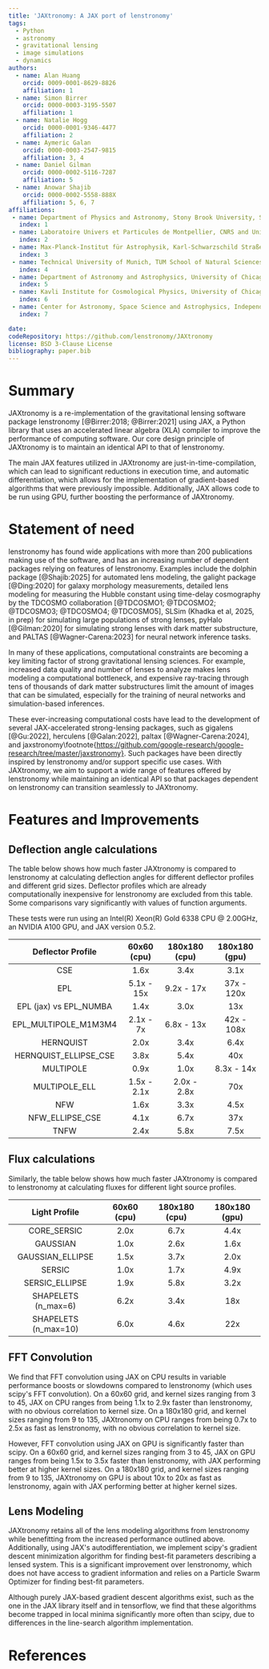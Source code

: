 ```yaml
---
title: 'JAXtronomy: A JAX port of lenstronomy'
tags:
  - Python
  - astronomy
  - gravitational lensing
  - image simulations
  - dynamics
authors:
  - name: Alan Huang
    orcid: 0009-0001-8629-8826
    affiliation: 1
  - name: Simon Birrer
    orcid: 0000-0003-3195-5507
    affiliation: 1
  - name: Natalie Hogg
    orcid: 0000-0001-9346-4477
    affiliation: 2
  - name: Aymeric Galan
    orcid: 0000-0003-2547-9815
    affiliation: 3, 4
  - name: Daniel Gilman
    orcid: 0000-0002-5116-7287
    affiliation: 5
  - name: Anowar Shajib
    orcid: 0000-0002-5558-888X
    affiliation: 5, 6, 7
affiliations:
 - name: Department of Physics and Astronomy, Stony Brook University, Stony Brook, NY 1794, USA
   index: 1
 - name: Laboratoire Univers et Particules de Montpellier, CNRS and Université de Montpellier (UMR-5299), 34095 Montpellier, France
   index: 2
 - name: Max-Planck-Institut für Astrophysik, Karl-Schwarzschild Straße 1, 85748 Garching, Germany
   index: 3
 - name: Technical University of Munich, TUM School of Natural Sciences, Physics Department, James-Franck-Straße 1, 85748 Garching, Germany
   index: 4
 - name: Department of Astronomy and Astrophysics, University of Chicago, Chicago, Illinois 60637, USA
   index: 5
 - name: Kavli Institute for Cosmological Physics, University of Chicago, Chicago, IL 60637, USA
   index: 6
 - name: Center for Astronomy, Space Science and Astrophysics, Independent University, Bangladesh, Dhaka 1229, Bangladesh
   index: 7

date:
codeRepository: https://github.com/lenstronomy/JAXtronomy
license: BSD 3-Clause License
bibliography: paper.bib
---
```


# Summary

JAXtronomy is a re-implementation of the gravitational lensing software package lenstronomy [@Birrer:2018; @Birrer:2021] using JAX, a Python library that uses an accelerated linear algebra (XLA) compiler to improve the performance of computing software. Our core design principle of JAXtronomy is to maintain an identical API to that of lenstronomy.

The main JAX features utilized in JAXtronomy are just-in-time-compilation, which can lead to significant reductions in execution time, and automatic differentiation, which allows for the implementation of gradient-based algorithms that were previously impossible. Additionally, JAX allows code to be run using GPU, further boosting the performance of JAXtronomy.

# Statement of need

lenstronomy has found wide applications with more than 200 publications making use of the software, and has an increasing number of dependent packages relying on features of lenstronomy. Examples include the dolphin package [@Shajib:2025] for automated lens modeling, the galight package [@Ding:2020] for galaxy morphology measurements, detailed lens modeling for measuring the Hubble constant using time-delay cosmography by the TDCOSMO collaboration [@TDCOSMO1; @TDCOSMO2; @TDCOSMO3; @TDCOSMO4; @TDCOSMO5], SLSim (Khadka et al, 2025, in prep) for simulating large populations of strong lenses, pyHalo [@Gilman:2020] for simulating strong lenses with dark matter substructure, and PALTAS [@Wagner-Carena:2023] for neural network inference tasks.

In many of these applications, computational constraints are becoming a key limiting factor of strong gravitational lensing sciences. For example, increased data quality and number of lenses to analyze makes lens modeling a computational bottleneck, and expensive ray-tracing through tens of thousands of dark matter substructures limit the amount of images that can be simulated, especially for the training of neural networks and simulation-based inferences.

These ever-increasing computational costs have lead to the development of several JAX-accelerated strong-lensing packages, such as gigalens [@Gu:2022], herculens [@Galan:2022], paltax [@Wagner-Carena:2024], and jaxstronomy\footnote{https://github.com/google-research/google-research/tree/master/jaxstronomy}. Such packages have been directly inspired by lenstronomy and/or support specific use cases. With JAXtronomy, we aim to support a wide range of features offered by lenstronomy while maintaining an identical API so that packages dependent on lenstronomy can transition seamlessly to JAXtronomy.

# Features and Improvements

## Deflection angle calculations

The table below shows how much faster JAXtronomy is compared to lenstronomy at calculating deflection angles for different deflector profiles and different grid sizes. Deflector profiles which are already computationally inexpensive for lenstronomy are excluded from this table.
Some comparisons vary significantly with values of function arguments.

These tests were run using an Intel(R) Xeon(R) Gold 6338 CPU @ 2.00GHz, an NVIDIA A100 GPU, and JAX version 0.5.2.

| Deflector Profile        | 60x60 (cpu) | 180x180 (cpu) | 180x180 (gpu) |
| :----------------------: | :---------: | :-----------: | :-----------: |
| CSE                      | 1.6x        | 3.4x          | 3.1x          |
| EPL                      | 5.1x - 15x  | 9.2x - 17x    | 37x - 120x    |
| EPL (jax) vs EPL_NUMBA   | 1.4x        | 3.0x          | 13x           |
| EPL_MULTIPOLE_M1M3M4     | 2.1x - 7x   | 6.8x - 13x    | 42x - 108x    |
| HERNQUIST                | 2.0x        | 3.4x          | 6.4x          |
| HERNQUIST_ELLIPSE_CSE    | 3.8x        | 5.4x          | 40x           |
| MULTIPOLE                | 0.9x        | 1.0x          | 8.3x - 14x    |
| MULTIPOLE_ELL            | 1.5x - 2.1x | 2.0x - 2.8x   | 70x           |
| NFW                      | 1.6x        | 3.3x          | 4.5x          |
| NFW_ELLIPSE_CSE          | 4.1x        | 6.7x          | 37x           |
| TNFW                     | 2.4x        | 5.8x          | 7.5x          |

## Flux calculations

Similarly, the table below shows how much faster JAXtronomy is compared to lenstronomy at calculating fluxes for different light source profiles.

| Light Profile            | 60x60 (cpu) | 180x180 (cpu) | 180x180 (gpu) |
| :----------------------: | :---------: | :-----------: | :-----------: |
| CORE_SERSIC              | 2.0x        | 6.7x          | 4.4x          |
| GAUSSIAN                 | 1.0x        | 2.6x          | 1.6x          |
| GAUSSIAN_ELLIPSE         | 1.5x        | 3.7x          | 2.0x          |
| SERSIC                   | 1.0x        | 1.7x          | 4.9x          |
| SERSIC_ELLIPSE           | 1.9x        | 5.8x          | 3.2x          |
| SHAPELETS (n_max=6)      | 6.2x        | 3.4x          | 18x           |
| SHAPELETS (n_max=10)     | 6.0x        | 4.6x          | 22x           |

## FFT Convolution

We find that FFT convolution using JAX on CPU results in variable performance boosts or slowdowns compared to lenstronomy (which uses scipy's FFT convolution). On a 60x60 grid, and kernel sizes ranging from 3 to 45, JAX on CPU ranges from being 1.1x to 2.9x faster than lenstronomy, with no obvious correlation to kernel size. On a 180x180 grid, and kernel sizes ranging from 9 to 135, JAXtronomy on CPU ranges from being 0.7x to 2.5x as fast as lenstronomy, with no obvious correlation to kernel size.

However, FFT convolution using JAX on GPU is significantly faster than scipy. On a 60x60 grid, and kernel sizes ranging from 3 to 45, JAX on GPU ranges from being 1.5x to 3.5x faster than lenstronomy, with JAX performing better at higher kernel sizes. On a 180x180 grid, and kernel sizes ranging from 9 to 135, JAXtronomy on GPU is about 10x to 20x as fast as lenstronomy, again with JAX performing better at higher kernel sizes.

## Lens Modeling

JAXtronomy retains all of the lens modeling algorithms from lenstronomy while benefitting from the increased performance outlined above. Additionally, using JAX's autodifferentiation, we implement scipy's gradient descent minimization algorithm for finding best-fit parameters describing a lensed system. This is a significant improvement over lenstronomy, which does not have access to gradient information and relies on a Particle Swarm Optimizer for finding best-fit parameters.

Although purely JAX-based gradient descent algorithms exist, such as the one in the JAX library itself and in tensorflow, we find that these algorithms become trapped in local minima significantly more often than scipy, due to differences in the line-search algorithm implementation.

# References